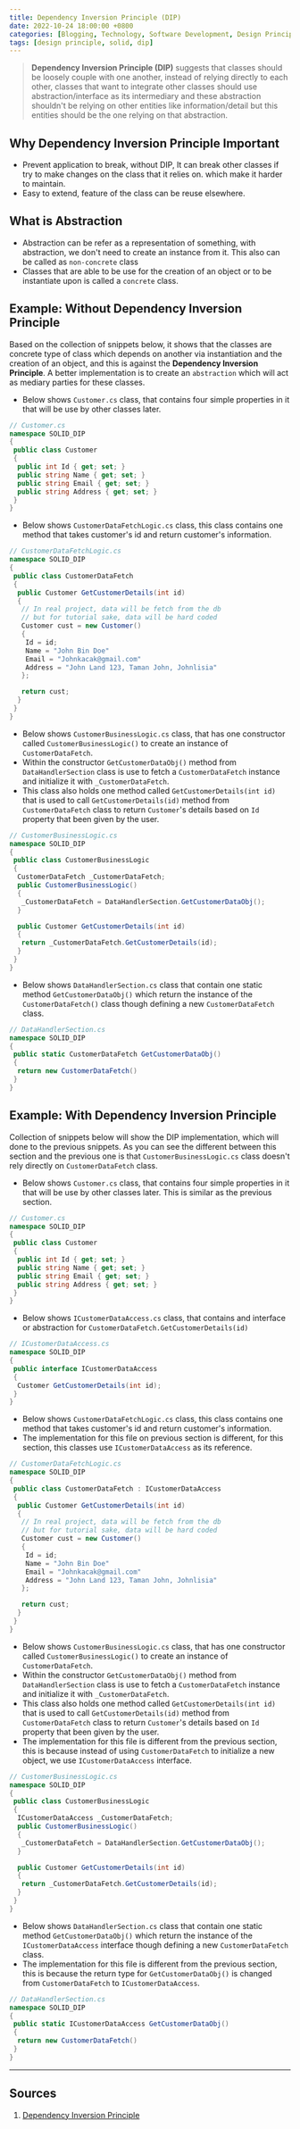 ```yaml
---
title: Dependency Inversion Principle (DIP)
date: 2022-10-24 18:00:00 +0800
categories: [Blogging, Technology, Software Development, Design Principle, SOLID]
tags: [design principle, solid, dip]
---
```


> **Dependency Inversion Principle (DIP)** suggests that classes should be loosely couple with one another, instead of relying directly to each other, classes that want to integrate other classes should use abstraction/interface as its intermediary and these abstraction shouldn't be relying on other entities like information/detail but this entities should be the one relying on that abstraction.

## Why Dependency Inversion Principle Important

- Prevent application to break, without DIP, It can break other classes if try to make changes on the class that it relies on. which make it harder to maintain.
- Easy to extend, feature of the class can be reuse elsewhere.

## What is Abstraction

- Abstraction can be refer as a representation of something, with abstraction, we don't need to create an instance from it. This also can be called as `non-concrete` class
- Classes that are able to be use for the creation of an object or to be instantiate upon is called a `concrete` class.

## Example: Without Dependency Inversion Principle

Based on the collection of snippets below, it shows that the classes are concrete type of class which depends on another via instantiation and the creation of an object, and this is against the **Dependency Inversion Principle**. A better implementation is to create an `abstraction` which will act as mediary parties for these classes.

- Below shows `Customer.cs` class, that contains four simple properties in it that will be use by other classes later.

```c#
// Customer.cs
namespace SOLID_DIP
{
 public class Customer
 {
  public int Id { get; set; }
  public string Name { get; set; }
  public string Email { get; set; }
  public string Address { get; set; }
 }
}
```

- Below shows `CustomerDataFetchLogic.cs` class, this class contains one method that takes customer's id and return customer's information.

```c#
// CustomerDataFetchLogic.cs
namespace SOLID_DIP
{
 public class CustomerDataFetch
 {
  public Customer GetCustomerDetails(int id)
  {
   // In real project, data will be fetch from the db
   // but for tutorial sake, data will be hard coded
   Customer cust = new Customer()
   {
    Id = id;
    Name = "John Bin Doe"
    Email = "Johnkacak@gmail.com"
    Address = "John Land 123, Taman John, Johnlisia"
   };

   return cust;
  }
 }
}
```

- Below shows `CustomerBusinessLogic.cs` class,  that has one constructor called `CustomerBusinessLogic()` to create an instance of `CustomerDataFetch`.
- Within the constructor `GetCustomerDataObj()` method from `DataHandlerSection` class is use to fetch a `CustomerDataFetch` instance and initialize it with `_CustomerDataFetch`.
- This class also holds one method called `GetCustomerDetails(int id)` that is used to call `GetCustomerDetails(id)` method from `CustomerDataFetch` class to return `Customer`'s details based on `Id` property that been given by the user.

```c#
// CustomerBusinessLogic.cs
namespace SOLID_DIP
{
 public class CustomerBusinessLogic
 {
  CustomerDataFetch _CustomerDataFetch;
  public CustomerBusinessLogic()
  {
   _CustomerDataFetch = DataHandlerSection.GetCustomerDataObj();
  }

  public Customer GetCustomerDetails(int id)
  {
   return _CustomerDataFetch.GetCustomerDetails(id);
  }
 }
}
```

- Below shows `DataHandlerSection.cs` class that contain one static method `GetCustomerDataObj()` which return the instance of the `CustomerDataFetch()` class though defining a new `CustomerDataFetch` class.

```c#
// DataHandlerSection.cs
namespace SOLID_DIP
{
 public static CustomerDataFetch GetCustomerDataObj()
 {
  return new CustomerDataFetch()
 }
}
```

## Example: With Dependency Inversion Principle

Collection of snippets below will show the DIP implementation, which will done to the previous snippets. As you can see the different between this section and the previous one is that `CustomerBusinessLogic.cs`  class doesn't rely directly on `CustomerDataFetch`  class.

- Below shows `Customer.cs` class, that contains four simple properties in it that will be use by other classes later. This is similar as the previous section.

```c#
// Customer.cs
namespace SOLID_DIP
{
 public class Customer
 {
  public int Id { get; set; }
  public string Name { get; set; }
  public string Email { get; set; }
  public string Address { get; set; }
 }
}
```

- Below shows `ICustomerDataAccess.cs` class, that contains and interface or abstraction for `CustomerDataFetch.GetCustomerDetails(id)`  

```c#
// ICustomerDataAccess.cs
namespace SOLID_DIP
{
 public interface ICustomerDataAccess
 {
  Customer GetCustomerDetails(int id);
 }
}
```

- Below shows `CustomerDataFetchLogic.cs` class, this class contains one method that takes customer's id and return customer's information.
- The implementation for this file on previous section is different, for this section, this classes use `ICustomerDataAccess` as its reference.

```c#
// CustomerDataFetchLogic.cs
namespace SOLID_DIP
{
 public class CustomerDataFetch : ICustomerDataAccess
 {
  public Customer GetCustomerDetails(int id)
  {
   // In real project, data will be fetch from the db
   // but for tutorial sake, data will be hard coded
   Customer cust = new Customer()
   {
    Id = id;
    Name = "John Bin Doe"
    Email = "Johnkacak@gmail.com"
    Address = "John Land 123, Taman John, Johnlisia"
   };

   return cust;
  }
 }
}
```

- Below shows `CustomerBusinessLogic.cs` class,  that has one constructor called `CustomerBusinessLogic()` to create an instance of `CustomerDataFetch`.
- Within the constructor `GetCustomerDataObj()` method from `DataHandlerSection` class is use to fetch a `CustomerDataFetch` instance and initialize it with `_CustomerDataFetch`.
- This class also holds one method called `GetCustomerDetails(int id)` that is used to call `GetCustomerDetails(id)` method from `CustomerDataFetch` class to return `Customer`'s details based on `Id` property that been given by the user.
- The implementation for this file is different from the previous section, this is because instead of using `CustomerDataFetch` to initialize a new object, we use `ICustomerDataAccess` interface.

```c#
// CustomerBusinessLogic.cs
namespace SOLID_DIP
{
 public class CustomerBusinessLogic
 {
  ICustomerDataAccess _CustomerDataFetch;
  public CustomerBusinessLogic()
  {
   _CustomerDataFetch = DataHandlerSection.GetCustomerDataObj();
  }

  public Customer GetCustomerDetails(int id)
  {
   return _CustomerDataFetch.GetCustomerDetails(id);
  }
 }
}
```

- Below shows `DataHandlerSection.cs` class that contain one static method `GetCustomerDataObj()` which return the instance of the `ICustomerDataAccess` interface though defining a new `CustomerDataFetch` class.
- The implementation for this file is different from the previous section, this is because the return type for `GetCustomerDataObj()` is changed from `CustomerDataFetch` to `ICustomerDataAccess`.

```c#
// DataHandlerSection.cs
namespace SOLID_DIP
{
 public static ICustomerDataAccess GetCustomerDataObj()
 {
  return new CustomerDataFetch()
 }
}
```

---

## Sources

1. [Dependency Inversion Principle](https://dotnettutorials.net/lesson/dependency-inversion-principle/)

